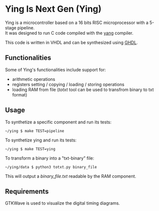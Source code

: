 # Ying Is Next Gen (Ying)

Ying is a microcontroller based on a 16 bits RISC microprocessor with a 5-stage pipeline.   
It was designed to run C code compiled with the [yang](https://www.github.com/guillaumebour/yang) compiler. 

This code is written in VHDL and can be synthesized using [GHDL](https://github.com/ghdl/ghdl).  

## Functionalities

Some of Ying's functionalities include support for:
- arithmetic operations
- registers setting / copying / loading / storing operations
- loading RAM from file (*totxt* tool can be used to transfrom binary to txt format)

## Usage

To synthetize a specific component and run its tests:
```
~/ying $ make TEST=pipeline
```

To synthetize ying and run its tests:
```
~/ying $ make TEST=ying
```

To transform a binary into a "txt-binary" file:
```
~/ying/data $ python3 totxt.py binary_file
```
This will output a *binary_file.txt* readable by the RAM component.

## Requirements

GTKWave is used to visualize the digital timing diagrams.
